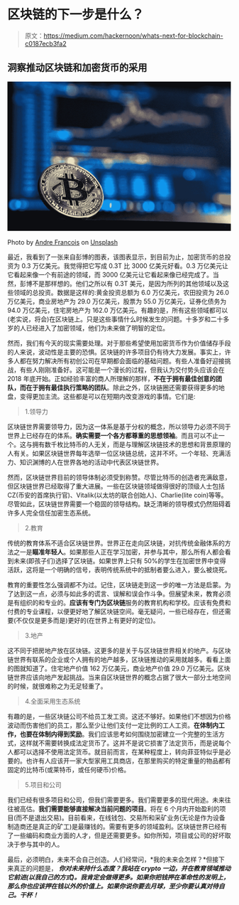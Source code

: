 # 区块链的下一步是什么？

> 原文：<https://medium.com/hackernoon/whats-next-for-blockchain-c0187ecb3fa2>

## 洞察推动区块链和加密货币的采用

![](img/3257b899d9bfc8b05a2c9a0b0fdc2b64.png)

Photo by [Andre Francois](https://unsplash.com/@silverhousehd?utm_source=medium&utm_medium=referral) on [Unsplash](https://unsplash.com?utm_source=medium&utm_medium=referral)

最近，我看到了一张来自彭博的图表，该图表显示，到目前为止，加密货币的总投资为 0.3 万亿美元。我觉得把它写成 0.3T 比 3000 亿美元好看。0.3 万亿美元让它看起来像一个有前途的领域，而 3000 亿美元让它看起来像已经完成了。当然，彭博不是那样想的。他们之所以有 0.3T 美元，是因为所列的其他领域以及这些领域的总投资。数据是这样的:黄金投资总额为 6.0 万亿美元，农田投资为 26.0 万亿美元，商业房地产为 29.0 万亿美元，股票为 55.0 万亿美元，证券化债务为 94.0 万亿美元，住宅房地产为 162.0 万亿美元。有趣的是，所有这些领域都可以(老实说，将会)在区块链上。只是这些事情什么时候发生的问题。十多岁和二十多岁的人已经进入了加密领域，他们为未来做了明智的定位。

然而，我们有今天的现实需要处理。对于那些希望使用加密货币作为价值储存手段的人来说，波动性是主要的恐惧。区块链的许多项目仍有待大力发展。事实上，许多人都在努力解决所有初创公司在早期都会面临的基础问题。有些人准备好迎接挑战，有些人刚刚准备好。这可能是一个漫长的过程，但我认为交付势头应该会在 2018 年底开始。正如经验丰富的商人所理解的那样，**不在于拥有最佳创意的团队，而在于拥有最佳执行策略的团队**。除此之外，区块链圈还需要获得更多的地盘，变得更加主流。这些都是可以在短期内改变游戏的事情。它们是:

> 1.领导力

区块链世界需要领导力，因为这一体系是基于分权的概念，所以领导力必须不同于世界上已经存在的体系。**确实需要一个各方都尊重的思想领袖**。而且可以不止一个。这与拥有数千枚比特币的人无关，而是与理解区块链技术的思想和背景原理的人有关。如果区块链世界每年选举一位区块链总统，这并不坏。一个年轻、充满活力、知识渊博的人在世界各地的活动中代表区块链世界。

然而，区块链世界目前的领导体制必须受到称赞。尽管比特币的创造者充满敌意，但区块链世界已经取得了重大进展。一些在区块链领域做得很好的顶级人士包括 CZ(币安的首席执行官)、Vitalik(以太坊的联合创始人)、Charlie(lite coin)等等。尽管如此，区块链世界需要一个稳固的领导结构。缺乏清晰的领导模式仍然阻碍着许多人完全信任加密生态系统。

> 2.教育

传统的教育体系不适合区块链世界。世界正在走向区块链，对抗传统金融体系的方法之一是**瞄准年轻人**。如果那些人正在学习加密，并参与其中，那么所有人都会看到未来(即孩子们)选择了区块链。如果世界上只有 50%的学生在加密世界中变得活跃，这将是一个明确的信号，表明传统系统中的抵制者要么进入，要么被烧死。

教育的重要性怎么强调都不为过。记住，区块链走到这一步的唯一方法是启蒙。为了达到这一点，必须与如此多的谎言、误解和误会作斗争。但展望未来，教育必须是有组织的和专业的。**应该有专门为区块链**服务的教育机构和学校。应该有免费和付费的专业课程，以便更好地了解区块链空间。毫无疑问，一些已经存在，但还需要(不仅仅是更多而是)更好的(在世界上有更好的定位)。

> 3.地产

这不同于把房地产放在区块链。这更多的是关于与区块链世界相关的地产。与区块链世界有联系的企业或个人拥有的地产越多，区块链推动的采用就越多。看看上面的图就知道了。住宅地产价值 162 万亿美元，商业地产价值 29.0 万亿美元。区块链世界应该向地产发起挑战。当来自区块链世界的概念占据了很大一部分土地空间的时候，就很难称之为无足轻重了。

> 4.全面采用生态系统

有趣的是，一些区块链公司不给员工发工资。这还不够好。如果他们不想因为价格波动而伤害他们的员工，那么至少让他们支付一定比例的工人工资。**在体制内工作，也要在体制内得到奖励**。我们应该思考如何围绕加密建立一个完整的生活方式，这样就不需要转换成法定货币了。这并不是说它损害了法定货币，而是说每个人都可以选择不使用法定货币。就目前而言，在某种程度上，转向菲亚特似乎是必要的。也许有人应该开一家大型家用工具商店，在那里购买的特定重量的物品都有固定的比特币(或莱特币，或任何硬币)价格。

> 5.项目和公司

我们已经有很多项目和公司，但我们需要更多。我们需要更多的现代用途。未来往往被高估。**我们需要能够直接解决当前问题的项目**。将在 6 个月内开始盈利的项目(而不是退出交易)。目前看来，在线钱包、交易所和采矿业务(无论是作为设备制造商还是真正的矿工)是最赚钱的。需要有更多的领域盈利。区块链世界已经有了一些编码和商业方面的人才，但是还需要更多。如你所知，项目或公司的好坏取决于参与其中的人。

最后，必须明白，未来不会自己创造。人们经常问，*我的未来会怎样？*但接下来真正的问题是， ***你对未来持什么态度？我站在 crypto 一边，并在教育领域推动它前进(以我自己的方式)。我肯定会做得更多。如果你把钱押在革命性的发明上，那么你也应该押在钱以外的价值上。如果你说你要去月球，至少你要认真对待自己。干杯！***